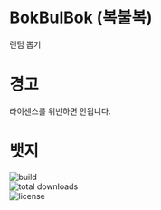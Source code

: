 # BokBulBok (복불복)
랜덤 뽑기

# 경고
라이센스를 위반하면 안됩니다.

# 뱃지
![build](https://img.shields.io/github/checks-status/poolmanager/BokBulBok/main) <br/>
![total downloads](https://img.shields.io/github/downloads/poolmanager/BokBulBok/total) <br/>
![license](https://img.shields.io/github/license/poolmanager/BokBulBok)

